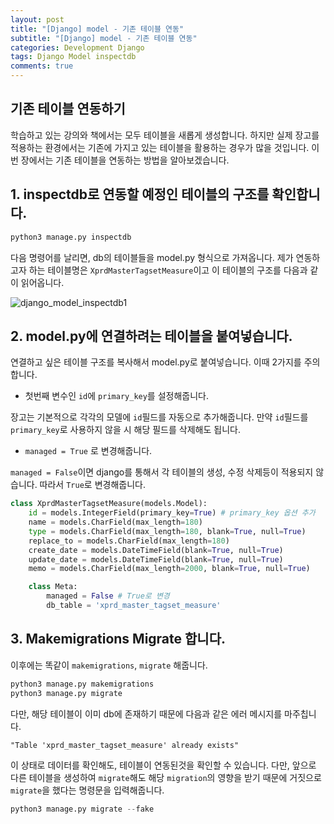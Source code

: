 ```yaml
---
layout: post
title: "[Django] model - 기존 테이블 연동"
subtitle: "[Django] model - 기존 테이블 연동"
categories: Development Django
tags: Django Model inspectdb
comments: true
---
```


## 기존 테이블 연동하기

학습하고 있는 강의와 책에서는 모두 테이블을 새롭게 생성합니다. 하지만 실제 장고를 적용하는 환경에서는 기존에 가지고 있는 테이블을 활용하는 경우가 많을 것입니다. 이번 장에서는 기존 테이블을 연동하는 방법을 알아보겠습니다.

## 1. inspectdb로 연동할 예정인 테이블의 구조를 확인합니다.

```python
python3 manage.py inspectdb
```

다음 명령어를 날리면, db의 테이블들을 model.py 형식으로 가져옵니다. 제가 연동하고자 하는 테이블명은 `XprdMasterTagsetMeasure`이고 이 테이블의 구조를 다음과 같이 읽어옵니다.

![django_model_inspectdb1](https://yunsikus.github.io/assets/img/post_img/django-model-inspectdb1.jpg)


## 2. model.py에 연결하려는 테이블을 붙여넣습니다.

연결하고 싶은 테이블 구조를 복사해서 model.py로 붙여넣습니다.
이때 2가지를 주의합니다.
- 첫번째 변수인 `id`에 `primary_key`를 설정해줍니다.

장고는 기본적으로 각각의 모델에 `id`필드를 자동으로 추가해줍니다. 만약 `id`필드를 `primary_key`로 사용하지 않을 시 해당 필드를 삭제해도 됩니다.

- `managed = True` 로 변경해줍니다.

`managed = False`이면 django를 통해서 각 테이블의 생성, 수정 삭제등이 적용되지 않습니다. 따라서 `True`로 변경해줍니다.  

```python
class XprdMasterTagsetMeasure(models.Model):
    id = models.IntegerField(primary_key=True) # primary_key 옵션 추가
    name = models.CharField(max_length=180)
    type = models.CharField(max_length=180, blank=True, null=True)
    replace_to = models.CharField(max_length=180)
    create_date = models.DateTimeField(blank=True, null=True)
    update_date = models.DateTimeField(blank=True, null=True)
    memo = models.CharField(max_length=2000, blank=True, null=True)

    class Meta:
        managed = False # True로 변경
        db_table = 'xprd_master_tagset_measure'
```

## 3. Makemigrations Migrate 합니다.

이후에는 똑같이 `makemigrations`, `migrate`  해줍니다.

```python
python3 manage.py makemigrations
python3 manage.py migrate
```

다만, 해당 테이블이 이미 db에 존재하기 때문에 다음과 같은 에러 메시지를 마주칩니다.

```
"Table 'xprd_master_tagset_measure' already exists"
```
 이 상태로 데이터를 확인해도, 테이블이 연동된것을 확인할 수 있습니다. 다만, 앞으로 다른 테이블을 생성하여 `migrate`해도 해당 `migration`의 영향을 받기 때문에 거짓으로 `migrate`을 했다는 명령문을 입력해줍니다.

 ```python
 python3 manage.py migrate --fake
 ```
